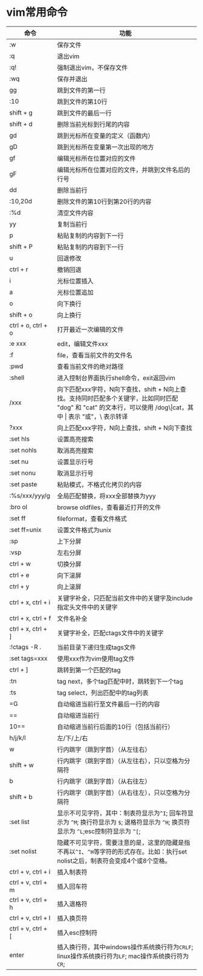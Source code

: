 # vim常用命令


| **命令**           | **功能**                                                                                                                                                          |
| -------------------- | ------------------------------------------------------------------------------------------------------------------------------------------------------------------- |
| :w                 | 保存文件                                                                                                                                                          |
| :q                 | 退出vim                                                                                                                                                           |
| :q!                | 强制退出vim，不保存文件                                                                                                                                           |
| :wq                | 保存并退出                                                                                                                                                        |
| gg                 | 跳到文件的第一行                                                                                                                                                  |
| :10                | 跳到文件的第10行                                                                                                                                                  |
| shift + g          | 跳到文件的最后一行                                                                                                                                                |
| shift + d          | 删除当前光标到行尾的内容                                                                                                                                          |
| gd                 | 跳到光标所在变量的定义（函数内）                                                                                                                                  |
| gD                 | 跳到光标所在变量第一次出现的地方                                                                                                                                  |
| gf                 | 编辑光标所在位置对应的文件                                                                                                                                        |
| gF                 | 编辑光标所在位置对应的文件，并跳到文件名后的行号                                                                                                                  |
| dd                 | 删除当前行                                                                                                                                                        |
| :10,20d            | 删除文件的第10行到第20行的内容                                                                                                                                    |
| :%d                | 清空文件内容                                                                                                                                                      |
| yy                 | 复制当前行                                                                                                                                                        |
| p                  | 粘贴复制的内容到下一行                                                                                                                                            |
| shift + P          | 粘贴复制的内容到下一行                                                                                                                                            |
| u                  | 回退修改                                                                                                                                                          |
| ctrl + r           | 撤销回退                                                                                                                                                          |
| i                  | 光标位置插入                                                                                                                                                      |
| a                  | 光标位置追加                                                                                                                                                      |
| o                  | 向下换行                                                                                                                                                          |
| shift + o          | 向上换行                                                                                                                                                          |
| ctrl + o, ctrl + o | 打开最近一次编辑的文件                                                                                                                                            |
| :e xxx             | edit，编辑文件xxx                                                                                                                                                 |
| :f                 | file，查看当前文件的文件名                                                                                                                                        |
| :pwd               | 查看当前文件的绝对路径                                                                                                                                            |
| :shell             | 进入控制台界面执行shell命令，exit返回vim                                                                                                                          |
| /xxx               | 向下匹配xxx字符，N向下查找，shift + N向上查找。支持同时匹配多个关键字，比如同时匹配 "dog" 和 "cat" 的文本行，可以使用 /dog\\\|cat，其中 \| 表示 "或"，\\ 表示转译 |
| ?xxx               | 向上匹配xxx字符，N向上查找，shift + N向下查找                                                                                                                     |
| :set hls           | 设置高亮搜索                                                                                                                                                      |
| :set nohls         | 取消高亮搜索                                                                                                                                                      |
| :set nu            | 设置显示行号                                                                                                                                                      |
| :set nonu          | 取消显示行号                                                                                                                                                      |
| :set paste         | 粘贴模式，不格式化拷贝的内容                                                                                                                                      |
| :%s/xxx/yyy/g      | 全局匹配替换，将xxx全部替换为yyy                                                                                                                                  |
| :bro ol            | browse oldfiles，查看最近打开的文件                                                                                                                               |
| :set ff            | fileformat，查看文件格式                                                                                                                                          |
| :set ff=unix       | 设置文件格式为unix                                                                                                                                                |
| :sp                | 上下分屏                                                                                                                                                          |
| :vsp               | 左右分屏                                                                                                                                                          |
| ctrl + w           | 切换分屏                                                                                                                                                          |
| ctrl + e           | 向下滚屏                                                                                                                                                          |
| ctrl + y           | 向上滚屏                                                                                                                                                          |
| ctrl + x, ctrl + i | 关键字补全，只匹配当前文件中的关键字及include指定头文件中的关键字                                                                                                 |
| ctrl + x, ctrl + f | 文件名补全                                                                                                                                                        |
| ctrl + x, ctrl + ] | 关键字补全，匹配ctags文件中的关键字                                                                                                                               |
| :!ctags -R .       | 当前目录下递归生成tags文件                                                                                                                                        |
| :set tags=xxx      | 使用xxx作为vim使用tag文件                                                                                                                                         |
| ctrl + ]           | 跳转到第一个匹配的tag                                                                                                                                             |
| :tn                | tag next，多个tag匹配中时，跳转到下一个tag                                                                                                                        |
| :ts                | tag select，列出匹配中的tag列表                                                                                                                                   |
| =G                 | 自动缩进当前行至文件最后一行的内容                                                                                                                                |
| ==                 | 自动缩进当前行                                                                                                                                                    |
| 10==               | 自动缩进当前行后面的10行（包括当前行）                                                                                                                            |
| h/j/k/l            | 左/下/上/右                                                                                                                                                       |
| w                  | 行内跳字（跳到字首）（从左往右）                                                                                                                                  |
| shift + w          | 行内跳字（跳到字首）（从左往右），只以空格为分隔符                                                                                                                |
| b                  | 行内跳字（跳到字首）（从右往左）                                                                                                                                  |
| shift + b          | 行内跳字（跳到字首）（从右往左），只以空格为分隔符                                                                                                                |
| :set list          | 显示不可见字符，其中：制表符显示为`^I`; 回车符显示为 `^M`; 换行符显示为 `$`; 退格符显示为 `^H`; 换页符显示为 `^L`;esc控制符显示为 `^[`;                           |
| :set nolist        | 隐藏不可见字符，需要注意的是，这里的隐藏是指不再以`^I`、`^H`等字符的形式存在。比如：执行set nolist之后，制表符会变成4个或8个空格。                                |
| ctrl + v, ctrl + i | 插入制表符                                                                                                                                                        |
| ctrl + v, ctrl + m | 插入回车符                                                                                                                                                        |
| ctrl + v, ctrl + h | 插入退格符                                                                                                                                                        |
| ctrl + v, ctrl + l | 插入换页符                                                                                                                                                        |
| ctrl + v, ctrl + [ | 插入esc控制符                                                                                                                                                     |
| enter              | 插入换行符，其中windows操作系统换行符为`CRLF`; linux操作系统换行符为`LF`; mac操作系统换行符为`CR`;                                                                |
